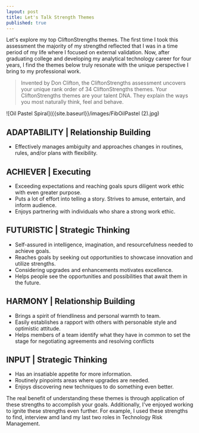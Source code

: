 ```yaml
---
layout: post
title: Let's Talk Strength Themes
published: true
---
```

Let's explore my top CliftonStrengths themes. The first time I took this assessment the majority of my strengthd reflected that I was in a time period of my life where I focused on external validation. Now, after graduating college and developing my analytical technology career for four years, I find the themes below truly resonate with the unique perspective I bring to my professional work.

> Invented by Don Clifton, the CliftonStrengths assessment uncovers your unique rank order of 34 CliftonStrengths themes. Your CliftonStrengths themes are your talent DNA. They explain the ways you most naturally think, feel and behave.

![Oil Pastel Spiral]({{site.baseurl}}/images/FibOilPastel (2).jpg)

## ADAPTABILITY | Relationship Building
- Effectively manages ambiguity and approaches changes in routines, rules, and/or plans with flexibility.

## ACHIEVER | Executing
- Exceeding expectations and reaching goals spurs diligent work ethic with even greater purpose.
- Puts a lot of effort into telling a story. Strives to amuse, entertain, and inform audience. 
- Enjoys partnering with individuals who share a strong work ethic. 

## FUTURISTIC | Strategic Thinking
- Self-assured in intelligence, imagination, and resourcefulness needed to achieve goals.
- Reaches goals by seeking out opportunities to showcase innovation and utilize strengths. 
- Considering upgrades and enhancements motivates excellence. 
- Helps people see the opportunities and possibilities that await them in the future.

## HARMONY | Relationship Building
- Brings a spirit of friendliness and personal warmth to team.
- Easily establishes a rapport with others with personable style and optimistic attitude. 
- Helps members of a team identify what they have in common to set the stage for negotiating agreements and resolving conflicts
	
## INPUT | Strategic Thinking
- Has an insatiable appetite for more information.
- Routinely pinpoints areas where upgrades are needed.
- Enjoys discovering new techniques to do something even better.

The real benefit of understanding these themes is through application of these strengths to accomplish your goals. Additionally, I've enjoyed working to ignite these strengths even further. For example, I used these strengths to find, interview amd land my last two roles in Technology Risk Management. 
